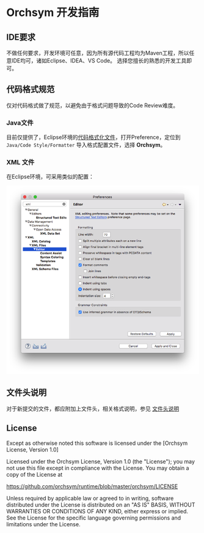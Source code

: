 # Orchsym 开发指南


## IDE要求

不做任何要求，开发环境可任意，因为所有源代码工程均为Maven工程，所以任意IDE均可，诸如Eclipse、IDEA、VS Code。 选择您擅长的熟悉的开发工具即可。


## 代码格式规范
仅对代码格式做了规范，以避免由于格式问题导致的Code Review难度。

### Java文件

目前仅提供了，Eclipse环境的[代码格式化文件](./eclipse-java-editor-formatter.xml)，打开Preference，定位到 `Java/Code Style/Formatter` 导入格式配置文件，选择 **Orchsym**。


### XML 文件

在Eclipse环境，可采用类似的配置：

![](./eclipse-xml-editor-formatting.png)


## 文件头说明

对于新提交的文件，都应附加上文件头，相关格式说明，参见 [文件头说明](./LICENSE_HEADER.md)


## License

Except as otherwise noted this software is licensed under the
[Orchsym License, Version 1.0]

Licensed under the Orchsym License, Version 1.0 (the "License");
you may not use this file except in compliance with the License.
You may obtain a copy of the License at
    
https://github.com/orchsym/runtime/blob/master/orchsym/LICENSE
    
Unless required by applicable law or agreed to in writing, software
distributed under the License is distributed on an "AS IS" BASIS,
WITHOUT WARRANTIES OR CONDITIONS OF ANY KIND, either express or implied.
See the License for the specific language governing permissions and
limitations under the License.


